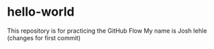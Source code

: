 # hello-world
This repository is for practicing the GitHub Flow
My name is Josh Iehle (changes for first commit)

